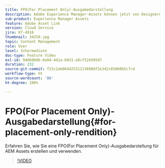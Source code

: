 ```yaml
---
title: FPO(For Placement Only)-Ausgabedarstellung
description: Adobe Experience Manager-Assets können jetzt von Designern und anderen kreativen Benutzenden in ihren bevorzugten Adobe Creative Cloud-Desktop-Anwendungen genutzt werden. Die Adobe Asset Link-Erweiterung für Adobe Creative Cloud Enterprise erweitert die Funktionen zum Suchen, Durchsuchen, Sortieren, Anzeigen in der Vorschau, Hochladen von Assets, Auschecken, Ändern, Einchecken und Anzeigen von Metadaten von AEM-Assets in Creative Cloud-Tools wie Adobe Photoshop, InDesign und Illustrator.
sub-product: Experience Manager Assets
feature: Adobe Asset Link
version: Cloud Service
jira: KT-4916
thumbnail: 34259.jpg
topic: Content Management
role: User
level: Intermediate
doc-type: Feature Video
exl-id: 940608db-6e84-441a-b031-e8cf52459597
duration: 232
source-git-commit: f23c2ab86d42531113690df2e342c65060b5c7cd
workflow-type: ht
source-wordcount: '86'
ht-degree: 100%

---
```


# FPO(For Placement Only)-Ausgabedarstellung{#for-placement-only-rendition}

Erfahren Sie, wie Sie eine FPO(For Placement Only)-Ausgabedarstellung für AEM Assets erstellen und verwenden.

>[!VIDEO](https://video.tv.adobe.com/v/34259?quality=12&learn=on)
